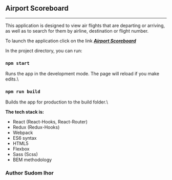 ## Airport Scoreboard
------------------
This application is designed to view air flights that are departing or arriving, as well as to search for them by airline, destination or flight number.

To launch the application click on the link ***[Airport Scoreboard](https://goofy-ritchie-804d07.netlify.app)***

In the project directory, you can run:

### `npm start`
Runs the app in the development mode.
The page will reload if you make edits.\

### `npm run build`
Builds the app for production to the build folder.\

**The tech stack is:**
* React (React-Hooks, React-Router)
* Redux (Redux-Hooks)
* Webpack
* ES6 syntax
* HTML5
* Flexbox
* Sass (Scss)
* BEM methodology

### Author Sudom Ihor
